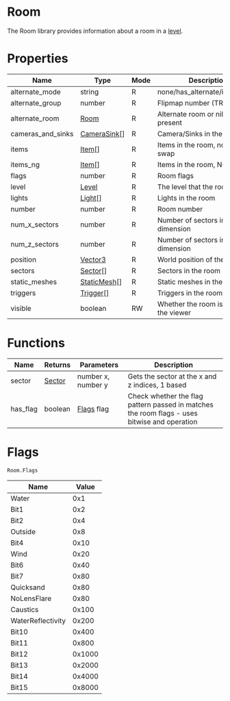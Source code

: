# Room

The Room library provides information about a room in a [level](level.md).

# Properties
| Name | Type | Mode | Description |
| ---- | ---- | ---- | ---- |
| alternate_mode | string | R | none/has_alternate/is_alternate |
| alternate_group | number | R | Flipmap number (TR4+) |
| alternate_room | [Room](room.md) | R | Alternate room or nil if not present |
| cameras_and_sinks | [CameraSink](camera_sink.md)[] | R | Camera/Sinks in the room |
| items | [Item](item.md)[] | R | Items in the room, no NG+ swap |
| items_ng | [Item](item.md)[] | R | Items in the room, NG+ swap |
| flags | number | R | Room flags |
| level | [Level](level.md) | R | The level that the room is in |
| lights | [Light](light.md)[] | R | Lights in the room |
| number | number | R | Room number |
| num_x_sectors | number | R | Number of sectors in the x dimension |
| num_z_sectors | number | R | Number of sectors in the z dimension |
| position | [Vector3](vector3.md) | R | World position of the room |
| sectors | [Sector](sector.md)[] | R | Sectors in the room
| static_meshes | [StaticMesh](staticmesh.md)[] | R | Static meshes in the room |
| triggers | [Trigger](trigger.md)[] | R | Triggers in the room |
| visible | boolean | RW | Whether the room is visible in the viewer |

# Functions

| Name | Returns | Parameters | Description |
| ---- | ------- | ---------- | ----------- |
| sector | [Sector](sector.md) | number x, number y | Gets the sector at the x and z indices, 1 based |
| has_flag | boolean | [Flags](#flags) flag | Check whether the flag pattern passed in matches the room flags - uses bitwise and operation |

# Flags

```Room.Flags```

| Name | Value |
| ---- | ----- |
| Water | 0x1 |
| Bit1 | 0x2 |
| Bit2 | 0x4 |
| Outside | 0x8 |
| Bit4 | 0x10 |
| Wind | 0x20 |
| Bit6 | 0x40 |
| Bit7 | 0x80 |
| Quicksand | 0x80 |
| NoLensFlare | 0x80 |
| Caustics | 0x100 |
| WaterReflectivity | 0x200 |
| Bit10 | 0x400 |
| Bit11 | 0x800 |
| Bit12 | 0x1000 |
| Bit13 | 0x2000 |
| Bit14 | 0x4000 |
| Bit15 | 0x8000 |
